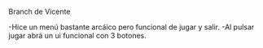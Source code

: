 Branch de Vicente

-Hice un menú bastante arcáico pero funcional de jugar y salir.
-Al pulsar jugar abrá un ui funcional con 3 botones.

